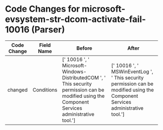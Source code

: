 # Code Changes for microsoft-evsystem-str-dcom-activate-fail-10016 (Parser)

| Code Change | Field Name | Before | After |
|-------------|------------|--------|-------|
| changed | Conditions | [' 10016 ', ' Microsoft-Windows-DistributedCOM ', ' This security permission can be modified using the Component Services administrative tool.'] | [' 10016 ', ' MSWinEventLog ', ' This security permission can be modified using the Component Services administrative tool.'] |